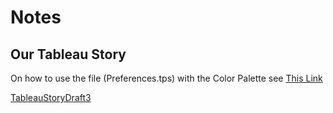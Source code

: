 # Notes
## Our Tableau Story

On how to use the file (Preferences.tps) with the Color Palette see [This Link](https://www.thedataschool.co.uk/robbin-vernooij/custom-colour-palettes-tableau/)

[TableauStoryDraft3](https://public.tableau.com/profile/martina.verna4378#!/vizhome/Story_v3_15895034273770/Story?publish=yes)
